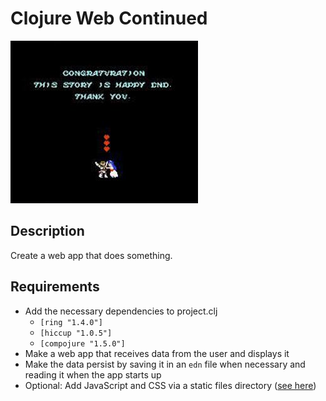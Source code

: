 # Clojure Web Continued

![screenshot](screenshot.jpg)

## Description

Create a web app that does something.

## Requirements

* Add the necessary dependencies to project.clj
  * `[ring "1.4.0"]`
  * `[hiccup "1.0.5"]`
  * `[compojure "1.5.0"]`
* Make a web app that receives data from the user and displays it
* Make the data persist by saving it in an `edn` file when necessary and reading it when the app starts up
* Optional: Add JavaScript and CSS via a static files directory ([see here](https://github.com/ring-clojure/ring/wiki/Static-Resources))
